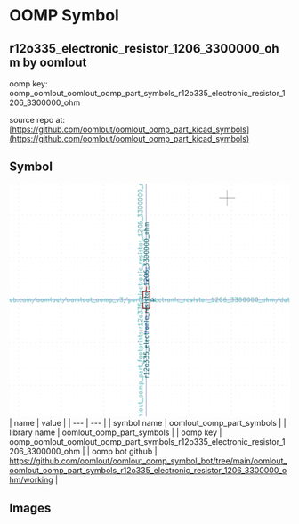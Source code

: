 # OOMP Symbol  
## r12o335_electronic_resistor_1206_3300000_ohm  by oomlout  
  
oomp key: oomp_oomlout_oomlout_oomp_part_symbols_r12o335_electronic_resistor_1206_3300000_ohm  
  
source repo at: [https://github.com/oomlout/oomlout_oomp_part_kicad_symbols](https://github.com/oomlout/oomlout_oomp_part_kicad_symbols)  
## Symbol  
  
[![working.png](working_600.png)](working.png)  
| name | value | 
| --- | --- | 
| symbol name | oomlout_oomp_part_symbols | 
| library name | oomlout_oomp_part_symbols | 
| oomp key | oomp_oomlout_oomlout_oomp_part_symbols_r12o335_electronic_resistor_1206_3300000_ohm | 
| oomp bot github | https://github.com/oomlout/oomlout_oomp_symbol_bot/tree/main/oomlout_oomlout_oomp_part_symbols_r12o335_electronic_resistor_1206_3300000_ohm/working | 
## Images  
